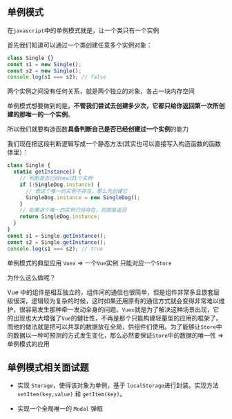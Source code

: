## 单例模式

在`javascript`中的单例模式就是，让一个类只有一个实例

首先我们知道可以通过一个类创建任意多个实例对象：

```javascript
class Single {}
const s1 = new Single();
const s2 = new Single();
console.log(s1 === s2); // false
```

两个实例之间没有任何关系，就是两个独立的对象，各占一块内存空间

单例模式想要做到的是，**不管我们尝试去创建多少次，它都只给你返回第一次所创建的那唯一的一个实例**。

所以我们就要构造函数**具备判断自己是否已经创建过一个实例**的能力

我们现在把这段判断逻辑写成一个静态方法(其实也可以直接写入构造函数的函数体里）：

```javascript
class Single {
  static getInstance() {
    // 判断是否已经new过1个实例
    if (!SingleDog.instance) {
      // 若这个唯一的实例不存在，那么先创建它
      SingleDog.instance = new SingleDog();
    }
    // 如果这个唯一的实例已经存在，则直接返回
    return SingleDog.instance;
  }
}
const s1 = Single.getInstance();
const s2 = Single.getInstance();
console.log(s1 === s2); // true
```

单例模式的典型应用 `Vuex` => 一个`Vue`实例 只能对应一个`Store`

为什么这么做呢？

Vue 中的组件是相互独立的，组件间的通信也很简单，但是组件非常多且嵌套层级很深，逻辑较为复杂的时候，这时如果还用原有的通信方式就会变得非常难以维护，很容易发生那种牵一发动全身的问题。`Vuex`就是为了解决这种场景出现，它的出现也大大增强了`Vue`的健壮性，不再是那个只能构建轻量型的应用的框架了。而他的做法就是把可以共享的数据放在全局，供组件们使用。为了能够让`Store`中的数据以一种可预测的方式发生变化，那么必然要保证`Store`中的数据的唯一性 => 单例模式的应用

## 单例模式相关面试题

- 实现 `Storage`，使得该对象为单例，基于 `localStorage`进行封装。实现方法 `setItem(key,value)` 和 `getItem(key)`。

- 实现一个全局唯一的 `Modal` 弹框
